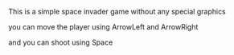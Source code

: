 This is a simple space invader game without any special graphics


you can move the player using ArrowLeft and ArrowRight

and you can shoot using Space